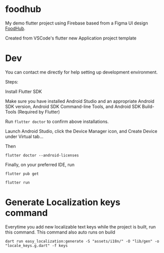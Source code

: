 # foodhub

My demo flutter project using Firebase based from a Figma UI design [FoodHub](https://www.figma.com/file/NueFWtgzXMvNDuUNStNHln/Untitled?type=design&node-id=0-1&t=hjis4Gk8cACMH5xI-0).

Created from VSCode's flutter new Application project template 

# Dev

You can contact me directly for help setting up development environment.

Steps:

Install Flutter SDK

Make sure you have installed Android Studio and an appropriate Android SDK version, Android SDK Command-line Tools, and Android SDK Build-Tools
(Required by Flutter)

Run ```flutter doctor``` to confirm above installations.

Launch Android Studio, click the Device Manager icon, and Create Device under Virtual tab…

Then
``` 
flutter doctor --android-licenses 
```

Finally, on your preferred IDE, run

```
flutter pub get
```
```
flutter run
```

# Generate Localization keys command

Everytime you add new localizable text keys while the project is built, run this command. This command also auto runs on build

```
dart run easy_localization:generate -S "assets/i18n/" -O "lib/gen" -o "locale_keys.g.dart" -f keys
```

